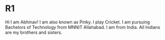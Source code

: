# R1
Hi I am Abhinav!
I am also known as Pinky.
I play Cricket.
I am pursuing Bachelors of Technology from MNNIT Allahabad.
I am from India.
All Indians are my brothers and sisters. 
